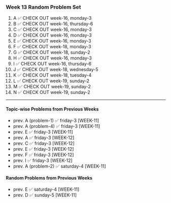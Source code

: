### Week 13 Random Problem Set
1. A ✅ CHECK OUT week-16, monday-3
2. B ✅ CHECK OUT week-16, thursday-6
3. C ✅ CHECK OUT week-16, monday-3
4. D ✅ CHECK OUT week-16, monday-3
5. E ✅ CHECK OUT week-16, monday-3
6. F ✅ CHECK OUT week-18, monday-3
7. G ✅ CHECK OUT week-18, sunday-2
8. H ✅ CHECK OUT week-16, monday-3
9. I ✅ CHECK OUT week-16, thursday-6
10. J ✅ CHECK OUT week-18, wednesday-5
11. K ✅ CHECK OUT week-18, tuesday-4
12. L ✅ CHECK OUT week-19, sunday-2
13. M ✅ CHECK OUT week-19, sunday-2
14. N ✅ CHECK OUT week-19, sunday-2
   
---

#### Topic-wise Problems from Previous Weeks
- prev. A (problem-1) ✅ friday-3 [WEEK-11]
- prev. A (problem-4) ✅ friday-3 [WEEK-11]
- prev. E ✅ friday-3 [WEEK-11]
- prev. A ✅ friday-3 [WEEK-12]
- prev. C ✅ friday-3 [WEEK-12]
- prev. E ✅ friday-3 [WEEK-12]
- prev. F ✅ friday-3 [WEEK-12]
- prev. I ✅ friday-3 [WEEK-12]
- prev. A (problem-2) ✅ saturday-4 [WEEK-11]

#### Random Problems from Previous Weeks
- prev. E ✅ saturday-4 [WEEK-11]
- prev. D ✅ sunday-5 [WEEK-11]

